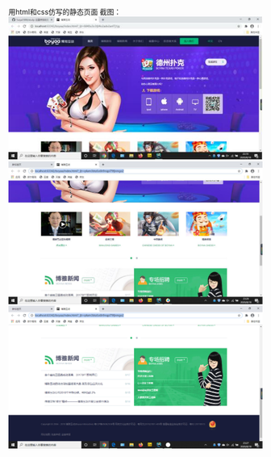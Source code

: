 用html和css仿写的静态页面
截图：
![image](https://github.com/fuzya1999/boyaa/blob/master/img/1.jpg)
![image](https://github.com/fuzya1999/boyaa/blob/master/img/2.jpg)
![image](https://github.com/fuzya1999/boyaa/blob/master/img/3.png)

